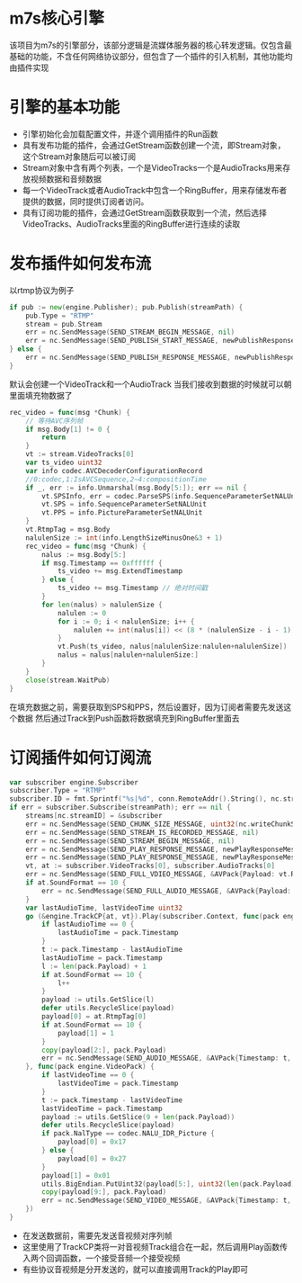 # m7s核心引擎

该项目为m7s的引擎部分，该部分逻辑是流媒体服务器的核心转发逻辑。仅包含最基础的功能，不含任何网络协议部分，但包含了一个插件的引入机制，其他功能均由插件实现

# 引擎的基本功能
- 引擎初始化会加载配置文件，并逐个调用插件的Run函数
- 具有发布功能的插件，会通过GetStream函数创建一个流，即Stream对象，这个Stream对象随后可以被订阅
- Stream对象中含有两个列表，一个是VideoTracks一个是AudioTracks用来存放视频数据和音频数据
- 每一个VideoTrack或者AudioTrack中包含一个RingBuffer，用来存储发布者提供的数据，同时提供订阅者访问。
- 具有订阅功能的插件，会通过GetStream函数获取到一个流，然后选择VideoTracks、AudioTracks里面的RingBuffer进行连续的读取

# 发布插件如何发布流

以rtmp协议为例子
```go
if pub := new(engine.Publisher); pub.Publish(streamPath) {
    pub.Type = "RTMP"
    stream = pub.Stream
    err = nc.SendMessage(SEND_STREAM_BEGIN_MESSAGE, nil)
    err = nc.SendMessage(SEND_PUBLISH_START_MESSAGE, newPublishResponseMessageData(nc.streamID, NetStream_Publish_Start, Level_Status))
} else {
    err = nc.SendMessage(SEND_PUBLISH_RESPONSE_MESSAGE, newPublishResponseMessageData(nc.streamID, NetStream_Publish_BadName, Level_Error))
}
```
默认会创建一个VideoTrack和一个AudioTrack
当我们接收到数据的时候就可以朝里面填充物数据了
```go
rec_video = func(msg *Chunk) {
    // 等待AVC序列帧
    if msg.Body[1] != 0 {
        return
    }
    vt := stream.VideoTracks[0]
    var ts_video uint32
    var info codec.AVCDecoderConfigurationRecord
    //0:codec,1:IsAVCSequence,2~4:compositionTime
    if _, err := info.Unmarshal(msg.Body[5:]); err == nil {
        vt.SPSInfo, err = codec.ParseSPS(info.SequenceParameterSetNALUnit)
        vt.SPS = info.SequenceParameterSetNALUnit
        vt.PPS = info.PictureParameterSetNALUnit
    }
    vt.RtmpTag = msg.Body
    nalulenSize := int(info.LengthSizeMinusOne&3 + 1)
    rec_video = func(msg *Chunk) {
        nalus := msg.Body[5:]
        if msg.Timestamp == 0xffffff {
            ts_video += msg.ExtendTimestamp
        } else {
            ts_video += msg.Timestamp // 绝对时间戳
        }
        for len(nalus) > nalulenSize {
            nalulen := 0
            for i := 0; i < nalulenSize; i++ {
                nalulen += int(nalus[i]) << (8 * (nalulenSize - i - 1))
            }
            vt.Push(ts_video, nalus[nalulenSize:nalulen+nalulenSize])
            nalus = nalus[nalulen+nalulenSize:]
        }
    }
    close(stream.WaitPub)
}
```
在填充数据之前，需要获取到SPS和PPS，然后设置好，因为订阅者需要先发送这个数据
然后通过Track到Push函数将数据填充到RingBuffer里面去

# 订阅插件如何订阅流


```go
var subscriber engine.Subscriber
subscriber.Type = "RTMP"
subscriber.ID = fmt.Sprintf("%s|%d", conn.RemoteAddr().String(), nc.streamID)
if err = subscriber.Subscribe(streamPath); err == nil {
    streams[nc.streamID] = &subscriber
    err = nc.SendMessage(SEND_CHUNK_SIZE_MESSAGE, uint32(nc.writeChunkSize))
    err = nc.SendMessage(SEND_STREAM_IS_RECORDED_MESSAGE, nil)
    err = nc.SendMessage(SEND_STREAM_BEGIN_MESSAGE, nil)
    err = nc.SendMessage(SEND_PLAY_RESPONSE_MESSAGE, newPlayResponseMessageData(nc.streamID, NetStream_Play_Reset, Level_Status))
    err = nc.SendMessage(SEND_PLAY_RESPONSE_MESSAGE, newPlayResponseMessageData(nc.streamID, NetStream_Play_Start, Level_Status))
    vt, at := subscriber.VideoTracks[0], subscriber.AudioTracks[0]
    err = nc.SendMessage(SEND_FULL_VDIEO_MESSAGE, &AVPack{Payload: vt.RtmpTag})
    if at.SoundFormat == 10 {
        err = nc.SendMessage(SEND_FULL_AUDIO_MESSAGE, &AVPack{Payload: at.RtmpTag})
    }
    var lastAudioTime, lastVideoTime uint32
    go (&engine.TrackCP{at, vt}).Play(subscriber.Context, func(pack engine.AudioPack) {
        if lastAudioTime == 0 {
            lastAudioTime = pack.Timestamp
        }
        t := pack.Timestamp - lastAudioTime
        lastAudioTime = pack.Timestamp
        l := len(pack.Payload) + 1
        if at.SoundFormat == 10 {
            l++
        }
        payload := utils.GetSlice(l)
        defer utils.RecycleSlice(payload)
        payload[0] = at.RtmpTag[0]
        if at.SoundFormat == 10 {
            payload[1] = 1
        }
        copy(payload[2:], pack.Payload)
        err = nc.SendMessage(SEND_AUDIO_MESSAGE, &AVPack{Timestamp: t, Payload: payload})
    }, func(pack engine.VideoPack) {
        if lastVideoTime == 0 {
            lastVideoTime = pack.Timestamp
        }
        t := pack.Timestamp - lastVideoTime
        lastVideoTime = pack.Timestamp
        payload := utils.GetSlice(9 + len(pack.Payload))
        defer utils.RecycleSlice(payload)
        if pack.NalType == codec.NALU_IDR_Picture {
            payload[0] = 0x17
        } else {
            payload[0] = 0x27
        }
        payload[1] = 0x01
        utils.BigEndian.PutUint32(payload[5:], uint32(len(pack.Payload)))
        copy(payload[9:], pack.Payload)
        err = nc.SendMessage(SEND_VIDEO_MESSAGE, &AVPack{Timestamp: t, Payload: payload})
    })
}
```
- 在发送数据前，需要先发送音视频对序列帧
- 这里使用了TrackCP类将一对音视频Track组合在一起，然后调用Play函数传入两个回调函数，一个接受音频一个接受视频
- 有些协议音视频是分开发送的，就可以直接调用Track的Play即可